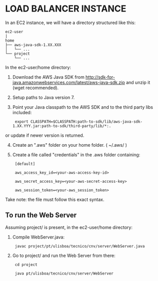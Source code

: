 # LOAD BALANCER INSTANCE

In an EC2 instance, we will have a directory structured like this:

```
ec2-user
|
home
├── aws-java-sdk-1.XX.XXX
│   └── ...
└── project
    └── ...
```

In the ec2-user/home directory:
1) Download the AWS Java SDK from http://sdk-for-java.amazonwebservices.com/latest/aws-java-sdk.zip  and unzip it (wget recommended).

2) Setup paths to Java version 7.

3) Point your Java classpath to the AWS SDK and to the third party libs included:
  
        export CLASSPATH=$CLASSPATH:path-to-sdk/lib/aws-java-sdk-1.XX.YYY.jar:path-to-sdk/third-party/lib/*:.

  or update if newer version is returned.

4) Create an ".aws" folder on your home folder. ( ~/.aws/ )

5) Create a file called "credentials" in the .aws folder containing:

        [default]

        aws_access_key_id=<your-aws-access-key-id>

        aws_secret_access_key=<your-aws-secret-access-key>
        
        aws_session_token=<your-aws_session_token>
  
Take note: the file must follow this exact syntax.

## To run the Web Server
Assuming project/ is present, in the ec2-user/home directory:
1) Compile WebServer.java:
          
        javac project/pt/ulisboa/tecnico/cnv/server/WebServer.java 
        
2) Go to project/ and run the Web Server from there:
    
        cd project
        
        java pt/ulisboa/tecnico/cnv/server/WebServer
        
        
        




